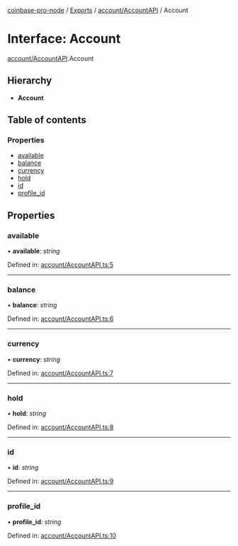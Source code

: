 [coinbase-pro-node](../../README.md) / [Exports](../../modules.md) / [account/AccountAPI](../../modules/account_accountapi.md) / Account

# Interface: Account

[account/AccountAPI](../../modules/account_accountapi.md).Account

## Hierarchy

- **Account**

## Table of contents

### Properties

- [available](accountapi.account.md#available)
- [balance](accountapi.account.md#balance)
- [currency](accountapi.account.md#currency)
- [hold](accountapi.account.md#hold)
- [id](accountapi.account.md#id)
- [profile_id](accountapi.account.md#profile_id)

## Properties

### available

• **available**: _string_

Defined in: [account/AccountAPI.ts:5](https://github.com/bennycode/coinbase-pro-node/blob/7d07dce/src/account/AccountAPI.ts#L5)

---

### balance

• **balance**: _string_

Defined in: [account/AccountAPI.ts:6](https://github.com/bennycode/coinbase-pro-node/blob/7d07dce/src/account/AccountAPI.ts#L6)

---

### currency

• **currency**: _string_

Defined in: [account/AccountAPI.ts:7](https://github.com/bennycode/coinbase-pro-node/blob/7d07dce/src/account/AccountAPI.ts#L7)

---

### hold

• **hold**: _string_

Defined in: [account/AccountAPI.ts:8](https://github.com/bennycode/coinbase-pro-node/blob/7d07dce/src/account/AccountAPI.ts#L8)

---

### id

• **id**: _string_

Defined in: [account/AccountAPI.ts:9](https://github.com/bennycode/coinbase-pro-node/blob/7d07dce/src/account/AccountAPI.ts#L9)

---

### profile_id

• **profile_id**: _string_

Defined in: [account/AccountAPI.ts:10](https://github.com/bennycode/coinbase-pro-node/blob/7d07dce/src/account/AccountAPI.ts#L10)
